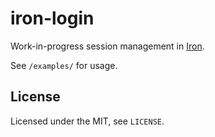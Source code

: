 # iron-login

Work-in-progress session management in [Iron](http://ironframework.io/).

See `/examples/` for usage.

## License

Licensed under the MIT, see `LICENSE`.
